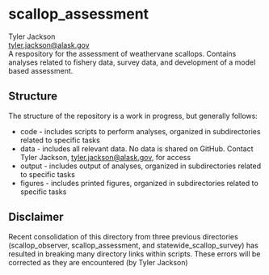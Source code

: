 # scallop_assessment
Tyler Jackson  
tyler.jackson@alask.gov  
A respository for the assessment of weathervane scallops. Contains analyses related to fishery data, survey data, and development of a model based assessment.


## Structure  
The structure of the repository is a work in progress, but generally follows: 
* code - includes scripts to perform analyses, organized in subdirectories related to specific tasks
* data - includes all relevant data. No data is shared on GitHub. Contact Tyler Jackson, tyler.jackson@alask.gov, for access  
* output - includes output of analyses, organized in subdirectories related to specific tasks
* figures - includes printed figures, organized in subdirectories related to specific tasks

## Disclaimer
Recent consolidation of this directory from three previous directories (scallop_observer, scallop_assessment, and statewide_scallop_survey) has resulted in breaking many directory links within scripts. These errors will be corrected as they are encountered (by Tyler Jackson)

